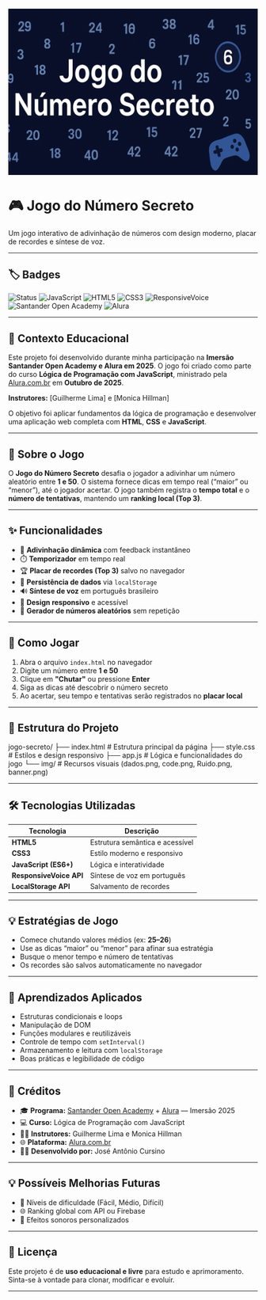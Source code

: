 <p align="center">
  <img src="img/banner.png" alt="Capa do Jogo Secreto" width="800">
</p>

# 🎮 Jogo do Número Secreto

Um jogo interativo de adivinhação de números com design moderno, placar de recordes e síntese de voz.

---

## 🏷️ Badges

![Status](https://img.shields.io/badge/status-completo-brightgreen)
![JavaScript](https://img.shields.io/badge/JavaScript-F7DF1E?logo=javascript&logoColor=black)
![HTML5](https://img.shields.io/badge/HTML5-E34F26?logo=html5&logoColor=white)
![CSS3](https://img.shields.io/badge/CSS3-1572B6?logo=css3&logoColor=white)
![ResponsiveVoice](https://img.shields.io/badge/ResponsiveVoice-FF4081?logo=soundcharts&logoColor=white)
![Santander Open Academy](https://img.shields.io/badge/Santander%20Open%20Academy-EC0000?logo=santander&logoColor=white)
![Alura](https://img.shields.io/badge/Alura-13293D?logo=alura&logoColor=white)

---

## 📘 Contexto Educacional

Este projeto foi desenvolvido durante minha participação na **Imersão Santander Open Academy e Alura em 2025**.
O jogo foi criado como parte do curso **Lógica de Programação com JavaScript**, ministrado pela [Alura.com.br](https://www.alura.com.br) em **Outubro de 2025**.

**Instrutores:** [Guilherme Lima] e [Monica Hillman]

O objetivo foi aplicar fundamentos da lógica de programação e desenvolver uma aplicação web completa com **HTML**, **CSS** e **JavaScript**.

---

## 🧩 Sobre o Jogo

O **Jogo do Número Secreto** desafia o jogador a adivinhar um número aleatório entre **1 e 50**.
O sistema fornece dicas em tempo real (“maior” ou “menor”), até o jogador acertar.
O jogo também registra o **tempo total** e o **número de tentativas**, mantendo um **ranking local (Top 3)**.

---

## ✨ Funcionalidades

- 🎯 **Adivinhação dinâmica** com feedback instantâneo
- ⏱️ **Temporizador** em tempo real
- 🏆 **Placar de recordes (Top 3)** salvo no navegador
- 💾 **Persistência de dados** via `localStorage`
- 🔊 **Síntese de voz** em português brasileiro
- 📱 **Design responsivo** e acessível
- 🎲 **Gerador de números aleatórios** sem repetição

---

## 🚀 Como Jogar

1. Abra o arquivo `index.html` no navegador
2. Digite um número entre **1 e 50**
3. Clique em **"Chutar"** ou pressione **Enter**
4. Siga as dicas até descobrir o número secreto
5. Ao acertar, seu tempo e tentativas serão registrados no **placar local**

---

## 📁 Estrutura do Projeto

jogo-secreto/
├── index.html # Estrutura principal da página
├── style.css # Estilos e design responsivo
├── app.js # Lógica e funcionalidades do jogo
└── img/ # Recursos visuais (dados.png, code.png, Ruido.png, banner.png)


---

## 🛠️ Tecnologias Utilizadas

| Tecnologia | Descrição |
|-------------|------------|
| **HTML5** | Estrutura semântica e acessível |
| **CSS3** | Estilo moderno e responsivo |
| **JavaScript (ES6+)** | Lógica e interatividade |
| **ResponsiveVoice API** | Síntese de voz em português |
| **LocalStorage API** | Salvamento de recordes |

---

## 💡 Estratégias de Jogo

- Comece chutando valores médios (ex: **25–26**)
- Use as dicas “maior” ou “menor” para afinar sua estratégia
- Busque o menor tempo e número de tentativas
- Os recordes são salvos automaticamente no navegador

---

## 🧠 Aprendizados Aplicados

- Estruturas condicionais e loops
- Manipulação de DOM
- Funções modulares e reutilizáveis
- Controle de tempo com `setInterval()`
- Armazenamento e leitura com `localStorage`
- Boas práticas e legibilidade de código

---

## 🏅 Créditos

- 🎓 **Programa:** [Santander Open Academy](https://app.santanderopenacademy.com/pt-BR) + [Alura](https://www.alura.com.br) — Imersão 2025
- 💻 **Curso:** Lógica de Programação com JavaScript
- 👩‍🏫 **Instrutores:** Guilherme Lima e Monica Hillman
- 🌐 **Plataforma:** [Alura.com.br](https://www.alura.com.br)
- 👨‍💻 **Desenvolvido por:** José Antônio Cursino

---

## 💡 Possíveis Melhorias Futuras

- 🧩 Níveis de dificuldade (Fácil, Médio, Difícil)
- 🌐 Ranking global com API ou Firebase
- 🎵 Efeitos sonoros personalizados

---

## 📜 Licença

Este projeto é de **uso educacional e livre** para estudo e aprimoramento.
Sinta-se à vontade para clonar, modificar e evoluir.

---


